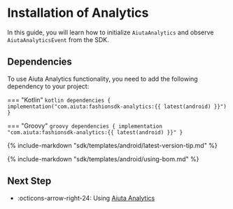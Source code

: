 # Installation of Analytics

In this guide, you will learn how to initialize `AiutaAnalytics` and observe `AiutaAnalyticsEvent` from the SDK.


## Dependencies

To use Aiuta Analytics functionality, you need to add the following dependency to your project:

=== "Kotlin"
    ```kotlin
    dependencies {
        implementation("com.aiuta:fashionsdk-analytics:{{ latest(android) }}")
    }
    ```

=== "Groovy"
    ```groovy
    dependencies {
        implementation "com.aiuta:fashionsdk-analytics:{{ latest(android) }}"
    }
    ```

{% include-markdown "sdk/templates/android/latest-version-tip.md" %}

{% include-markdown "sdk/templates/android/using-bom.md" %}

## Next Step

<div class="grid cards" markdown>

- :octicons-arrow-right-24: Using [Aiuta Analytics](/sdk/android/analytics/usage.md)

</div>
